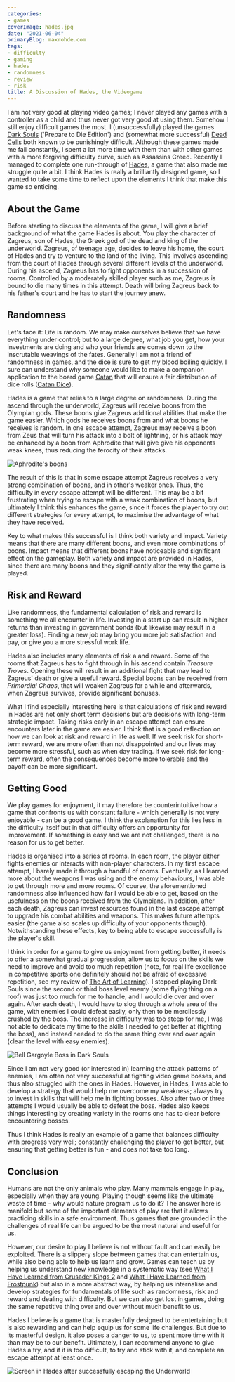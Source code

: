 ```yaml
---
categories:
- games
coverImage: hades.jpg
date: "2021-06-04"
primaryBlog: maxrohde.com
tags:
- difficulty
- gaming
- hades
- randomness
- review
- risk
title: A Discussion of Hades, the Videogame
---
```


I am not very good at playing video games; I never played any games with a controller as a child and thus never got very good at using them. Somehow I still enjoy difficult games the most. I (unsuccessfully) played the games [Dark Souls](https://en.wikipedia.org/wiki/Dark_Souls) ('Prepare to Die Edition') and (somewhat more successful) [Dead Cells](https://en.wikipedia.org/wiki/Dead_Cells) both known to be punishingly difficult. Although these games made me fail constantly, I spent a lot more time with them than with other games with a more forgiving difficulty curve, such as Assassins Creed. Recently I managed to complete one run-through of [Hades](<https://en.wikipedia.org/wiki/Hades_(video_game)>), a game that also made me struggle quite a bit. I think Hades is really a brilliantly designed game, so I wanted to take some time to reflect upon the elements I think that make this game so enticing.

## About the Game

Before starting to discuss the elements of the game, I will give a brief background of what the game Hades is about. You play the character of Zagreus, son of Hades, the Greek god of the dead and king of the underworld. Zagreus, of teenage age, decides to leave his home, the court of Hades and try to venture to the land of the living. This involves ascending from the court of Hades through several different levels of the underworld. During his ascend, Zagreus has to fight opponents in a succession of rooms. Controlled by a moderately skilled player such as me, Zagreus is bound to die many times in this attempt. Death will bring Zagreus back to his father's court and he has to start the journey anew.

## Randomness

Let's face it: Life is random. We may make ourselves believe that we have everything under control; but to a large degree, what job you get, how your investments are doing and who your friends are comes down to the inscrutable weavings of the fates. Generally I am not a friend of randomness in games, and the dice is sure to get my blood boiling quickly. I sure can understand why someone would like to make a companion application to the board game [Catan](https://en.wikipedia.org/wiki/Catan) that will ensure a fair distribution of dice rolls ([Catan Dice](https://play.google.com/store/apps/details?id=com.shirbi.catandice&hl=en_AU&gl=US)).

Hades is a game that relies to a large degree on randomness. During the ascend through the underworld, Zagreus will receive boons from the Olympian gods. These boons give Zagreus additional abilities that make the game easier. Which gods he receives boons from and what boons he receives is random. In one escape attempt, Zagreus may receive a boon from Zeus that will turn his attack into a bolt of lightning, or his attack may be enhanced by a boon from Aphrodite that will give give his opponents weak knees, thus reducing the ferocity of their attacks.

![Aphrodite's boons](images/aphrodite-boons.jpg)

The result of this is that in some escape attempt Zagreus receives a very strong combination of boons, and in other's weaker ones. Thus, the difficulty in every escape attempt will be different. This may be a bit frustrating when trying to escape with a weak combination of boons, but ultimately I think this enhances the game, since it forces the player to try out different strategies for every attempt, to maximise the advantage of what they have received.

Key to what makes this successful is I think both variety and impact. Variety means that there are many different boons, and even more combinations of boons. Impact means that different boons have noticeable and significant effect on the gameplay. Both variety and impact are provided in Hades, since there are many boons and they significantly alter the way the game is played.

## Risk and Reward

Like randomness, the fundamental calculation of risk and reward is something we all encounter in life. Investing in a start up can result in higher returns than investing in government bonds (but likewise may result in a greater loss). Finding a new job may bring you more job satisfaction and pay, or give you a more stressful work life.

Hades also includes many elements of risk a and reward. Some of the rooms that Zagreus has to fight through in his ascend contain _Treasure Troves_. Opening these will result in an additional fight that may lead to Zagreus' death or give a useful reward. Special boons can be received from _Primordial Chaos_, that will weaken Zagreus for a while and afterwards, when Zagreus survives, provide significant bonuses.

What I find especially interesting here is that calculations of risk and reward in Hades are not only short term decisions but are decisions with long-term strategic impact. Taking risks early in an escape attempt can ensure encounters later in the game are easier. I think that is a good reflection on how we can look at risk and reward in life as well. If we seek risk for short-term reward, we are more often than not disappointed and our lives may become more stressful, such as when day trading. If we seek risk for long-term reward, often the consequences become more tolerable and the payoff can be more significant.

## Getting Good

We play games for enjoyment, it may therefore be counterintuitive how a game that confronts us with constant failure - which generally is not very enjoyable - can be a good game. I think the explanation for this lies less in the difficulty itself but in that difficulty offers an opportunity for improvement. If something is easy and we are not challenged, there is no reason for us to get better.

Hades is organised into a series of rooms. In each room, the player either fights enemies or interacts with non-player characters. In my first escape attempt, I barely made it through a handful of rooms. Eventually, as I learned more about the weapons I was using and the enemy behaviours, I was able to get through more and more rooms. Of course, the aforementioned randomness also influenced how far I would be able to get, based on the usefulness on the boons received from the Olympians. In addition, after each death, Zagreus can invest resources found in the last escape attempt to upgrade his combat abilities and weapons. This makes future attempts easier (the game also scales up difficulty of your opponents though). Notwithstanding these effects, key to being able to escape successfully is the player's skill.

I think in order for a game to give us enjoyment from getting better, it needs to offer a somewhat gradual progression, allow us to focus on the skills we need to improve and avoid too much repetition (note, for real life excellence in competitive sports one definitely should not be afraid of excessive repetition, see my review of [The Art of Learning](https://spearoflight.wordpress.com/2021/05/08/book-review-the-art-of-learning/)). I stopped playing Dark Souls since the second or third boss level enemy (some flying thing on a roof) was just too much for me to handle, and I would die over and over again. After each death, I would have to slog through a whole area of the game, with enemies I could defeat easily, only then to be mercilessly crushed by the boss. The increase in difficulty was too steep for me, I was not able to dedicate my time to the skills I needed to get better at (fighting the boss), and instead needed to do the same thing over and over again (clear the level with easy enemies).

![Bell Gargoyle Boss in Dark Souls](images/gargoyle.jpg)

Since I am not very good (or interested in) learning the attack patterns of enemies, I am often not very successful at fighting video game bosses, and thus also struggled with the ones in Hades. However, in Hades, I was able to develop a strategy that would help me overcome my weakness; always try to invest in skills that will help me in fighting bosses. Also after two or three attempts I would usually be able to defeat the boss. Hades also keeps things interesting by creating variety in the rooms one has to clear before encountering bosses.

Thus I think Hades is really an example of a game that balances difficulty with progress very well; constantly challenging the player to get better, but ensuring that getting better is fun - and does not take too long.

## Conclusion

Humans are not the only animals who play. Many mammals engage in play, especially when they are young. Playing though seems like the ultimate waste of time - why would nature program us to do it? The answer here is manifold but some of the important elements of play are that it allows practicing skills in a safe environment. Thus games that are grounded in the challenges of real life can be argued to be the most natural and useful for us.

However, our desire to play I believe is not without fault and can easily be exploited. There is a slippery slope between games that can entertain us, while also being able to help us learn and grow. Games can teach us by helping us understand new knowledge in a systematic way (see [What I Have Learned from Crusader Kings 2](https://spearoflight.wordpress.com/2019/05/26/what-i-have-learned-from-crusader-kings-2/) and [What I Have Learned from Frostpunk](https://spearoflight.wordpress.com/2020/04/10/what-ive-learned-from-frostpunk/)) but also in a more abstract way, by helping us internalise and develop strategies for fundamentals of life such as randomness, risk and reward and dealing with difficulty. But we can also get lost in games, doing the same repetitive thing over and over without much benefit to us.

Hades I believe is a game that is masterfully designed to be entertaining but is also rewarding and can help equip us for some life challenges. But due to its masterful design, it also poses a danger to us, to spent more time with it than may be to our benefit. Ultimately, I can recommend anyone to give Hades a try, and if it is too difficult, to try and stick with it, and complete an escape attempt at least once.

![Screen in Hades after successfully escaping the Underworld](images/img_2521.jpg)